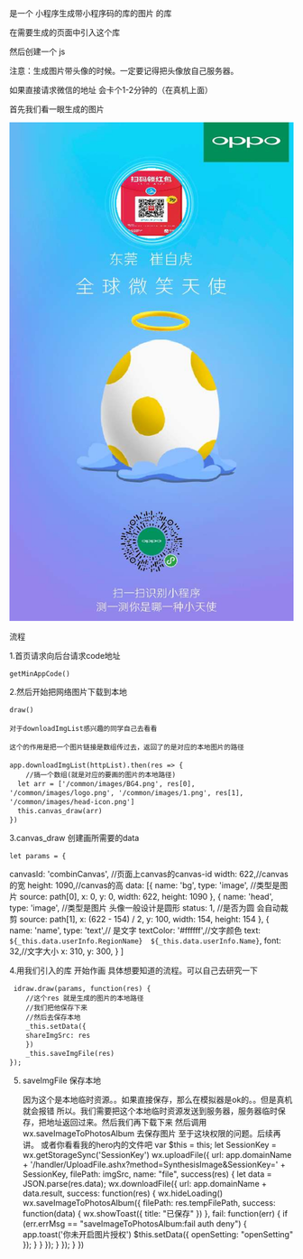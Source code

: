是一个 小程序生成带小程序码的库的图片  的库

在需要生成的页面中引入这个库 

然后创建一个 js

注意：生成图片带头像的时候。一定要记得把头像放自己服务器。

如果直接请求微信的地址 会卡个1-2分钟的（在真机上面）



首先我们看一眼生成的图片




<img src="./demo.jpg">



流程


1.首页请求向后台请求code地址

	getMinAppCode()

2.然后开始把网络图片下载到本地

	draw()

	对于downloadImgList感兴趣的同学自己去看看

	这个的作用是把一个图片链接是数组传过去，返回了的是对应的本地图片的路径

	app.downloadImgList(httpList).then(res => {
		//搞一个数组(就是对应的要画的图片的本地路径)
	  let arr = ['/common/images/BG4.png', res[0], '/common/images/logo.png', '/common/images/1.png', res[1], '/common/images/head-icon.png']
	  this.canvas_draw(arr)
	})

3.canvas_draw 创建画所需要的data

	let params = {
  canvasId: 'combinCanvas', //页面上canvas的canvas-id
  width: 622,//canvas的宽
  height: 1090,//canvas的高
  data: [{
      name: 'bg',
      type: 'image', //类型是图片
      source: path[0],
      x: 0,
      y: 0,
      width: 622,
      height: 1090
    },
    {
      name: 'head',
      type: 'image', //类型是图片 头像一般设计是圆形
      status: 1, //是否为圆  会自动裁剪
      source: path[1],
      x: (622 - 154) / 2,
      y: 100,
      width: 154,
      height: 154
    },
    {
      name: 'name',
      type: 'text',// 是文字
      textColor: '#ffffff',//文字颜色
      text: `${_this.data.userInfo.RegionName}  ${_this.data.userInfo.Name}`,
      font: 32,//文字大小
      x: 310,
      y: 300,
    }
  ]
 

4.用我们引入的库 开始作画 具体想要知道的流程。可以自己去研究一下

	 idraw.draw(params, function(res) {
		//这个res 就是生成的图片的本地路径
		//我们把他保存下来
		//然后去保存本地
		_this.setData({
		shareImgSrc: res
		})
		_this.saveImgFile(res)
	});


5. saveImgFile 保存本地

	因为这个是本地临时资源。。如果直接保存，那么在模拟器是ok的。。但是真机就会报错
	所以。我们需要把这个本地临时资源发送到服务器，服务器临时保存，把地址返回过来。然后我们再下载下来
	然后调用wx.saveImageToPhotosAlbum 去保存图片 
	至于这块权限的问题。后续再讲。 或者你看看我的hero内的文件吧
	     var $this = this;
		    let SessionKey = wx.getStorageSync('SessionKey')
		    wx.uploadFile({
		      url: app.domainName + '/handler/UploadFile.ashx?method=SynthesisImage&SessionKey=' + SessionKey,
		      filePath: imgSrc,
		      name: "file",
		      success(res) {
		        let data = JSON.parse(res.data);
		        wx.downloadFile({
		          url: app.domainName + data.result,
		          success: function(res) {
		            wx.hideLoading()
		            wx.saveImageToPhotosAlbum({
		              filePath: res.tempFilePath,
		              success: function(data) {
		                wx.showToast({
		                  title: "已保存"
		                })
		              },
		              fail: function(err) {
		                if (err.errMsg == "saveImageToPhotosAlbum:fail auth deny") {
		                  app.toast('你未开启图片授权')
		                  $this.setData({
		                    openSetting: "openSetting"
		                  });
		                }
		              }
		            });
		          }
		        });
		      }
		    })